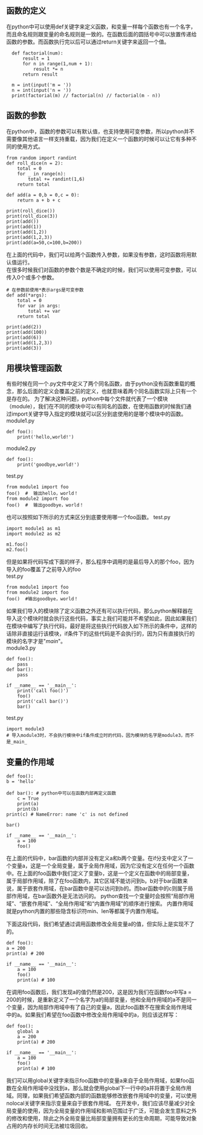 ## 函数的定义  
  在python中可以使用def关键字来定义函数，和变量一样每个函数也有一个名字，而且命名规则跟变量的命名规则是一致的。在函数后面的圆括号中可以放置传递给函数的参数。而函数执行完以后可以通过return关键字来返回一个值。
  
      def factorial(num):  
          result = 1  
          for n in range(1,num + 1):  
              result *= n  
          return result  

      m = int(input('m = '))  
      n = int(input('n = '))  
      print(factorial(m) // factorial(n) // factorial(m - n))    

## 函数的参数
  在python中，函数的参数可以有默认值，也支持使用可变参数，所以python并不需要像其他语言一样支持重载，因为我们在定义一个函数的时候可以让它有多种不同的使用方式。
    
    from random import randint
    def roll_dice(n = 2):
        total = 0
        for _ in range(n):
            total += randint(1,6)
        return total

    def add(a = 0,b = 0,c = 0):
        return a + b + c

    print(roll_dice())
    print(roll_dice(3))
    print(add())
    print(add(1))
    print(add(1,2))
    print(add(1,2,3))
    print(add(a=50,c=100,b=200))
    
  在上面的代码中，我们可以给两个函数传入参数，如果没有参数，这时函数将用默认值运行。  
  在很多时候我们对函数的参数个数是不确定的时候，我们可以使用可变参数，可以传入0个或多个参数。
  
    # 在参数前使用*表示args是可变参数
    def add(*args):
        total = 0
        for var in args:
            total += var
        return total

    print(add(2))
    print(add(100))
    print(add(6))
    print(add(1,2,3))
    print(add(3))

## 用模块管理函数
  有些时候在同一个.py文件中定义了两个同名函数，由于python没有函数重载的概念，那么后面的定义会覆盖之前的定义，也就意味着两个同名函数实际上只有一个是存在的。
  为了解决这种问题，python中每个文件就代表了一个模块（module），我们在不同的模块中可以有同名的函数，在使用函数的时候我们通过import关键字导入指定的模块就可以区分到底使用的是哪个模块中的函数。   
  module1.py
  
    def foo():
        print('hello,world!')
  
  module2.py
    
    def foo():
        print('goodbye,world!')

  test.py
  
    from module1 import foo
    foo()  #  输出hello，world！
    from module2 import foo
    foo()  #  输出goodbye，world！
  
  也可以按照如下所示的方式来区分到底要使用哪一个foo函数。
  test.py
  
    import module1 as m1
    import module2 as m2
    
    m1.foo()
    m2.foo()
  
  但是如果将代码写成下面的样子，那么程序中调用的是最后导入的那个foo，因为导入的foo覆盖了之前导入的foo  
  test.py
  
    from module1 import foo
    from module2 import foo
    foo()  #输出goodbye，world！
  
  如果我们导入的模块除了定义函数之外还有可以执行代码，那么python解释器在导入这个模块时就会执行这些代码，事实上我们可能并不希望如此，因此如果我们在模块中编写了执行代码，最好是将这些执行代码放入如下所示的条件中，这样的话除非直接运行该模块，if条件下的这些代码是不会执行的，因为只有直接执行的模块的名字才是"_main_"。  
  module3.py
    
    def foo():
        pass
    def bar():
        pass

    if __name__ == '__main__':
        print('call foo()')
        foo()
        print('call bar()')
        bar()
  
  test.py
  
    import module3 
    # 导入module3时，不会执行模块中if条件成立时的代码，因为模块的名字是module3，而不是_main_
  
## 变量的作用域  
    
    def foo():
    b = 'hello'

    def bar(): # python中可以在函数内部再定义函数
        c = True
        print(a)
        print(b)
    print(c) # NameError: name 'c' is not defined

    bar()

    if __name__ == '__main__':
        a = 100
        foo()
  
  在上面的代码中，bar函数的内部并没有定义a和b两个变量。在if分支中定义了一个变量a，这是一个全局变量，属于全局作用域，因为它没有定义在任何一个函数中。在上面的foo函数中我们定义了变量b，这是一个定义在函数中的局部变量，属于局部作用域，除了在foo函数内，其它区域不能访问到b。b对于bar函数来说，属于嵌套作用域，在bar函数中是可以访问到b的。而bar函数中的c则属于局部作用域，在bar函数外是无法访问的。
  python查找一个变量时会按照“局部作用域”、“嵌套作用域”、“全局作用域”和“内置作用域”的顺序进行搜索。
  内置作用域就是python内置的那些隐含标识符min、len等都属于内置作用域。
  
  下面这段代码，我们希望通过调用函数修改全局变量a的值，但实际上是实现不了的。
  
    def foo():
    a = 200
    print(a) # 200

    if __name__ == '__main__':
        a = 100
        foo()
        print(a) # 100
  
  在调用foo函数后，我们发现a的值仍然是200，这是因为我们在函数foo中写a = 200的时候，是重新定义了一个名字为a的局部变量，他和全局作用域的a不是同一个变量，因为局部作用域中有了自己的变量a，因此foo函数不在搜索全局作用域中的a。如果我们希望在foo函数中修改全局作用域中的a，则应该这样写：
  
    def foo():
        global a
        a = 200
        print(a) # 200

    if __name__ == '__main__':
        a = 100
        foo()
        print(a) # 100
  
  我们可以用global关键字来指示foo函数中的变量a来自于全局作用域，如果foo函数在全局作用域中没找到a，那么就会使用global下一行中的a并将置于全局作用域。同理，如果我们希望函数内部的函数能够修改嵌套作用域中的变量，可以使用nolocal关键字来指示变量来自于嵌套作用域。
  在开发中，我们应该尽量减少对全局变量的使用，因为全局变量的作用域和影响范围过于广泛，可能会发生意料之外的修改和使用，除此之外全局变量比局部变量拥有更长的生命周期，可能导致对象占用的内存长时间无法被垃圾回收。
